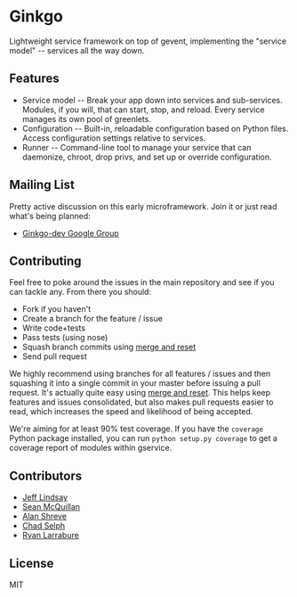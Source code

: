 # Ginkgo

Lightweight service framework on top of gevent, implementing the "service model" -- services all the way down.

## Features
* Service model -- Break your app down into services and sub-services.
  Modules, if you will, that can start, stop, and reload. Every service
  manages its own pool of greenlets.
* Configuration -- Built-in, reloadable configuration based on Python
  files. Access configuration settings relative to services.
* Runner -- Command-line tool to manage your service that can daemonize,
  chroot, drop privs, and set up or override configuration.

## Mailing List

Pretty active discussion on this early microframework. Join it or just
read what's being planned:

* [Ginkgo-dev Google Group](http://groups.google.com/group/ginkgo-dev)

## Contributing

Feel free to poke around the issues in the main repository and see if you can tackle any. From there you should:

* Fork if you haven't
* Create a branch for the feature / issue
* Write code+tests
* Pass tests (using nose)
* Squash branch commits using [merge and reset](http://j.mp/vHLUoa)
* Send pull request

We highly recommend using branches for all features / issues and then squashing it into a single commit in your master before issuing a pull request. It's actually quite easy using [merge and reset](http://j.mp/vHLUoa). This helps keep features and issues consolidated, but also makes pull requests easier to read, which increases the speed and likelihood of being accepted.

We're aiming for at least 90% test coverage. If you have the `coverage` Python package installed, you can run `python setup.py coverage` to get a coverage report of modules within gservice.

## Contributors

 * [Jeff Lindsay](jeff.lindsay@twilio.com)
 * [Sean McQuillan](sean@twilio.com)
 * [Alan Shreve](ashreve@twilio.com)
 * [Chad Selph](chad@twilio.com)
 * [Ryan Larrabure](ryan@twilio.com)

## License

MIT
